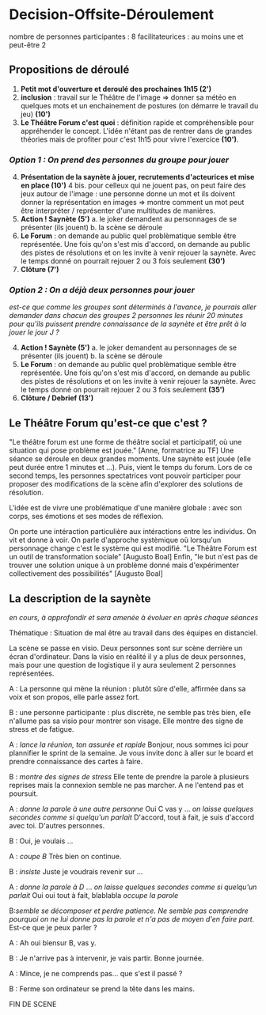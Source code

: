 # Decision-Offsite-Déroulement
nombre de personnes participantes : 8
facilitateurices : au moins une et peut-être 2

## Propositions de déroulé
1. **Petit mot d'ouverture et deroulé des prochaines 1h15 (2')**
2. **inclusion** : travail sur le Théâtre de l'image => donner sa météo en quelques mots et un enchainement de postures (on démarre le travail du jeu) **(10')**
3. **Le Théâtre Forum c'est quoi** : définition rapide et compréhensible pour appréhender le concept. L'idée n'étant pas de rentrer dans de grandes théories mais de profiter pour c'est 1h15 pour vivre l'exercice **(10')**.

### _Option 1 : On prend des personnes du groupe pour jouer_
4. **Présentation de la saynète à jouer, recrutements d'acteurices et mise en place (10')**
  4 bis. pour celleux qui ne jouent pas, on peut faire des jeux autour de l'image : une personne donne un mot et ils doivent donner la représentation en images => montre comment un mot peut être interpréter / représenter d'une multitudes de manières.
5. **Action ! Saynète (5')**
  a. le joker demandent au personnages de se présenter (ils jouent)
  b. la scène se déroule
6. **Le Forum** : on demande au public quel problèmatique semble être représentée. Une fois qu'on s'est mis d'accord, on demande au public des pistes de résolutions et on les invite à venir rejouer la saynète. Avec le temps donné on pourrait rejouer 2 ou 3 fois seulement **(30')**
7. **Clôture (7')**

### _Option 2 : On a déjà deux personnes pour jouer_

_est-ce que comme les groupes sont déterminés à l'avance, je pourrais aller demander dans chacun des groupes 2 personnes les réunir 20 minutes pour qu'ils puissent prendre connaissance de la saynète et être prêt à la jouer le jour J ?_

4. **Action ! Saynète (5')**
  a. le joker demandent au personnages de se présenter (ils jouent)
  b. la scène se déroule
5. **Le Forum** : on demande au public quel problèmatique semble être représentée. Une fois qu'on s'est mis d'accord, on demande au public des pistes de résolutions et on les invite à venir rejouer la saynète. Avec le temps donné on pourrait rejouer 2 ou 3 fois seulement **(35')**
6. **Clôture / Debrief (13')**

## Le Théâtre Forum qu'est-ce que c'est ?
"Le théâtre forum est une forme de théâtre social et participatif, où une situation qui pose problème est jouée." [Anne, formatrice au TF]
Une séance se déroule en deux grandes moments.
Une saynète est jouée (elle peut durée entre 1 minutes et ...).
Puis, vient le temps du forum.
Lors de ce second temps, les personnes spectatrices vont pouvoir participer pour proposer des modifications de la scène afin d'explorer des solutions de résolution.

L'idée est de vivre une problématique d'une manière globale : avec son corps, ses émotions et ses modes de réflexion.

On porte une intéraction particulière aux intéractions entre les individus. On vit et donne à voir. On parle d'approche systèmique où lorsqu'un personnage change c'est le système qui est modifié.
"Le Théâtre Forum est un outil de transformation sociale" [Augusto Boal]
Enfin, "le but n'est pas de trouver une solution unique à un problème donné mais d'expérimenter collectivement des possibilités" [Augusto Boal]

## La description de la saynète
_en cours, à approfondir et sera amenée à évoluer en après chaque séances_

Thématique : Situation de mal être au travail dans des équipes en distanciel.

La scène se passe en visio.
Deux personnes sont sur scène derrière un écran d'ordinateur.
Dans la visio en réalité il y a plus de deux personnes, mais pour une question de logistique il y aura seulement 2 personnes représentées.

A : La personne qui mène la réunion : plutôt sûre d'elle, affirmée dans sa voix et son propos, elle parle assez fort.

B : une personne participante : plus discrète, ne semble pas très bien, elle n'allume pas sa visio pour montrer son visage. Elle montre des signe de stress et de fatigue.

A : _lance la réunion, ton assurée et rapide_
Bonjour, nous sommes ici pour plannifier le sprint de la semaine.
Je vous invite donc à aller sur le board et prendre connaissance des cartes à faire.

B : _montre des signes de stress_
Elle tente de prendre la parole à plusieurs reprises mais la connexion semble ne pas marcher. A ne l'entend pas et poursuit.

A : _donne la parole à une autre personne_
Oui C vas y
... _on laisse quelques secondes comme si quelqu'un parlait_
D'accord, tout à fait, je suis d'accord avec toi. 
D'autres personnes.

B : Oui, je voulais ...

A : _coupe B_
Très bien on continue.

B : _insiste_
Juste je voudrais revenir sur ...

A : _donne la parole à D_
... _on laisse quelques secondes comme si quelqu'un parlait_
Oui oui tout à fait, blablabla _occupe la parole_

B:_semble se décomposer et perdre patience._
_Ne semble pas comprendre pourquoi on ne lui donne pas la parole et n'a pas de moyen d'en faire part._
Est-ce que je peux parler ?

A : Ah oui biensur B, vas y.

B : Je n'arrive pas à intervenir, je vais partir. Bonne journée.

A : Mince, je ne comprends pas... que s'est il passé ?

B : Ferme son ordinateur se prend la tête dans les mains.

FIN DE SCENE
